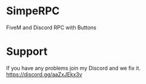 # SimpeRPC
FiveM and Discord RPC with Buttons

# Support
If you have any problems join my Discord and we fix it.  
https://discord.gg/aaZxJEkx3v
